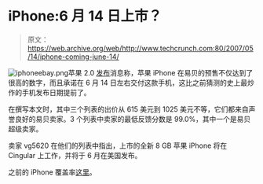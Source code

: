 # iPhone:6 月 14 日上市？

> 原文：<https://web.archive.org/web/http://www.techcrunch.com:80/2007/05/14/iphone-coming-june-14/>

![iphoneebay.png](img/7afc898debcaaf472dbf92ea6dfaa5f3.png)苹果 2.0 [发布](https://web.archive.org/web/20221208223532/http://blogs.business2.com/apple/2007/05/apple_iphones_o.html)消息称，苹果 iPhone 在易贝的预售不仅达到了很高的数字，而且承诺在 6 月 14 日左右交付这款手机，这比之前猜测的史上最炒作的手机发布日期提前了。

在撰写本文时，其中三个列表的出价从 615 美元到 1025 美元不等，它们都来自声誉良好的易贝卖家。3 个列表中卖家的最低反馈分数是 99.0%，其中一个是易贝超级卖家。

卖家 vg5620 在他们的列表中指出，上市的全新 8 GB 苹果 iPhone 将在 Cingular 上工作，并将于 6 月在美国发布。

之前的 iPhone 覆盖率[这里](https://web.archive.org/web/20221208223532/http://www.beta.techcrunch.com/tag/iphone/)。